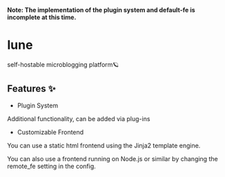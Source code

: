 **Note: The implementation of the plugin system and default-fe is incomplete at this time.**
# lune
self-hostable microblogging platform🪐

## Features ✨
* Plugin System

Additional functionality, can be added via plug-ins
* Customizable Frontend

You can use a static html frontend using the Jinja2 template engine.

You can also use a frontend running on Node.js or similar by changing the remote_fe setting in the config.
